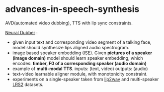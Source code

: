 # advances-in-speech-synthesis

AVD(automated video dubbing), TTS with lip sync constraints.

[Neural Dubber](https://arxiv.org/abs/2110.08243) :
- given input text and corresponding video segment of a talking face, model should synthesize lips aligned audio spectrogram.
- image based speaker embedding (ISE). Given **pictures of a speaker (image domain)** model should learn speaker embedding, which encodes: **timber, F0 of a corresponding speaker (audio domain)**
- example of **multi-modal TTS**. inputs: (text, video) outputs: (audio)
- text-video learnable aligner module, with monotonicity constraint.
- experiments on a single-speaker taken from [lip2wav](https://github.com/Rudrabha/Lip2Wav) and multi-speaker [LRS2](https://www.robots.ox.ac.uk/~vgg/data/lip_reading/lrs2.html) datasets.
